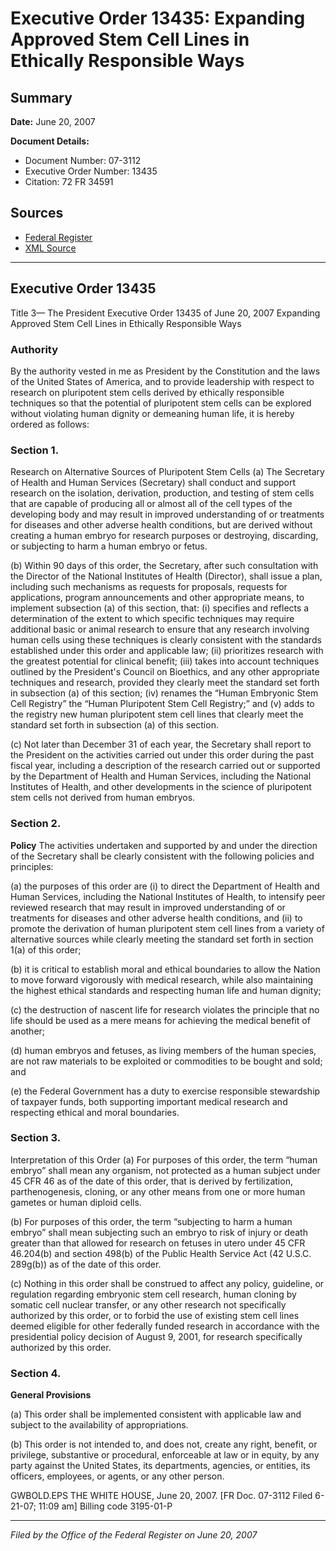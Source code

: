 # Executive Order 13435: Expanding Approved Stem Cell Lines in Ethically Responsible Ways

## Summary

**Date:** June 20, 2007

**Document Details:**
- Document Number: 07-3112
- Executive Order Number: 13435
- Citation: 72 FR 34591

## Sources
- [Federal Register](https://www.federalregister.gov/documents/2007/06/22/07-3112/expanding-approved-stem-cell-lines-in-ethically-responsible-ways)
- [XML Source](https://www.federalregister.gov/documents/full_text/xml/2007/06/22/07-3112.xml)

---

## Executive Order 13435

Title 3—
The President
Executive Order 13435 of June 20, 2007
Expanding Approved Stem Cell Lines in Ethically 
Responsible Ways
### Authority

By the authority vested in me as President by the Constitution and the laws of the United States of America, and to provide leadership with respect to research on pluripotent stem cells derived by ethically responsible techniques so that the potential of pluripotent stem cells can be explored without violating human dignity or demeaning human life, it is hereby ordered as follows: 
### Section 1.

Research on Alternative Sources of Pluripotent Stem Cells (a) The Secretary of Health and Human Services (Secretary) shall conduct and support research on the isolation, derivation, production, and testing of stem cells that are capable of producing all or almost all of the cell types of the developing body and may result in improved understanding of or treatments for diseases and other adverse health conditions, but are derived without creating a human embryo for research purposes or destroying, discarding, or subjecting to harm a human embryo or fetus. 

(b) Within 90 days of this order, the Secretary, after such consultation with the Director of the National Institutes of Health (Director), shall issue a plan, including such mechanisms as requests for proposals, requests for applications, program announcements and other appropriate means, to implement subsection (a) of this section, that: 
    (i) specifies and reflects a determination of the extent to which specific techniques may require additional basic or animal research to ensure that any research involving human cells using these techniques is clearly consistent with the standards established under this order and applicable law; 
    (ii) prioritizes research with the greatest potential for clinical benefit; 
    (iii) takes into account techniques outlined by the President's Council on Bioethics, and any other appropriate techniques and research, provided they clearly meet the standard set forth in subsection (a) of this section; 
    (iv) renames the “Human Embryonic Stem Cell Registry” the “Human Pluripotent Stem Cell Registry;” and 
    (v) adds to the registry new human pluripotent stem cell lines that clearly meet the standard set forth in subsection (a) of this section. 

(c) Not later than December 31 of each year, the Secretary shall report to the President on the activities carried out under this order during the past fiscal year, including a description of the research carried out or supported by the Department of Health and Human Services, including the National Institutes of Health, and other developments in the science of pluripotent stem cells not derived from human embryos. 
### Section 2.

**Policy**
 The activities undertaken and supported by and under the direction of the Secretary shall be clearly consistent with the following policies and principles: 

(a) the purposes of this order are (i) to direct the Department of Health and Human Services, including the National Institutes of Health, to intensify peer reviewed research that may result in improved understanding of or treatments for diseases and other adverse health conditions, and (ii) to promote the derivation of human pluripotent stem cell lines from a variety 
of alternative sources while clearly meeting the standard set forth in section 1(a) of this order; 

(b) it is critical to establish moral and ethical boundaries to allow the Nation to move forward vigorously with medical research, while also maintaining the highest ethical standards and respecting human life and human dignity; 

(c) the destruction of nascent life for research violates the principle that no life should be used as a mere means for achieving the medical benefit of another; 

(d) human embryos and fetuses, as living members of the human species, are not raw materials to be exploited or commodities to be bought and sold; and 

(e) the Federal Government has a duty to exercise responsible stewardship of taxpayer funds, both supporting important medical research and respecting ethical and moral boundaries. 
### Section 3.

Interpretation of this Order (a) For purposes of this order, the term “human embryo” shall mean any organism, not protected as a human subject under 45 CFR 46 as of the date of this order, that is derived by fertilization, parthenogenesis, cloning, or any other means from one or more human gametes or human diploid cells. 

(b) For purposes of this order, the term “subjecting to harm a human embryo” shall mean subjecting such an embryo to risk of injury or death greater than that allowed for research on fetuses in utero under 45 CFR 46.204(b) and section 498(b) of the Public Health Service Act (42 U.S.C. 289g(b)) as of the date of this order. 

(c) Nothing in this order shall be construed to affect any policy, guideline, or regulation regarding embryonic stem cell research, human cloning by somatic cell nuclear transfer, or any other research not specifically authorized by this order, or to forbid the use of existing stem cell lines deemed eligible for other federally funded research in accordance with the presidential policy decision of August 9, 2001, for research specifically authorized by this order. 
### Section 4.

**General Provisions**

(a) This order shall be implemented consistent with applicable law and subject to the availability of appropriations. 

(b) This order is not intended to, and does not, create any right, benefit, or privilege, substantive or procedural, enforceable at law or in equity, by any party against the United States, its departments, agencies, or entities, its officers, employees, or agents, or any other person.

GWBOLD.EPS
THE WHITE HOUSE,
June 20, 2007. 
[FR Doc. 07-3112
Filed 6-21-07; 11:09 am]
Billing code 3195-01-P

---

*Filed by the Office of the Federal Register on June 20, 2007*
